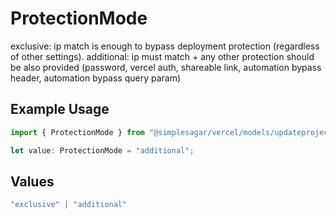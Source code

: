 # ProtectionMode

exclusive: ip match is enough to bypass deployment protection (regardless of other settings). additional: ip must match + any other protection should be also provided (password, vercel auth, shareable link, automation bypass header, automation bypass query param)

## Example Usage

```typescript
import { ProtectionMode } from "@simplesagar/vercel/models/updateprojectop.js";

let value: ProtectionMode = "additional";
```

## Values

```typescript
"exclusive" | "additional"
```